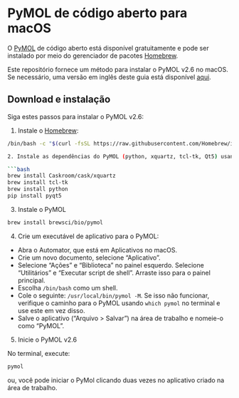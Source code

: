 # PyMOL de código aberto para macOS

O [PyMOL](https://pymol.org) de código aberto está disponível gratuitamente e pode ser instalado por meio do gerenciador de pacotes [Homebrew](https://brew.sh/).

Este repositório fornece um método para instalar o PyMOL v2.6 no macOS. Se necessário, uma versão em inglês deste guia está disponível [aqui](https://github.com/LBC-LNBio/PyMOL4macOS/blob/main/README.md).

## Download e instalação

Siga estes passos para instalar o PyMOL v2.6:

1. Instale o [Homebrew](https://brew.sh/):

```bash
/bin/bash -c "$(curl -fsSL https://raw.githubusercontent.com/Homebrew/install/HEAD/install.sh)"

2. Instale as dependências do PyMOL (python, xquartz, tcl-tk, Qt5) usando o Homebrew:

```bash
brew install Caskroom/cask/xquartz
brew install tcl-tk
brew install python
pip install pyqt5
```

3. Instale o PyMOL

```bash
brew install brewsci/bio/pymol
```

4. Crie um executável de aplicativo para o PyMOL:

- Abra o Automator, que está em Aplicativos no macOS.
- Crie um novo documento, selecione “Aplicativo”.
- Selecione “Ações” e “Biblioteca” no painel esquerdo. Selecione “Utilitários” e “Executar script de shell”. Arraste isso para o painel principal.
- Escolha `/bin/bash` como um shell.
- Cole o seguinte: `/usr/local/bin/pymol -M`. Se isso não funcionar, verifique o caminho para o PyMOL usando `which pymol` no terminal e use este em vez disso.
- Salve o aplicativo (“Arquivo > Salvar”) na área de trabalho e nomeie-o como “PyMOL”.

5. Inicie o PyMOL v2.6

No terminal, execute:

```bash
pymol
```

ou, você pode iniciar o PyMol clicando duas vezes no aplicativo criado na área de trabalho.
